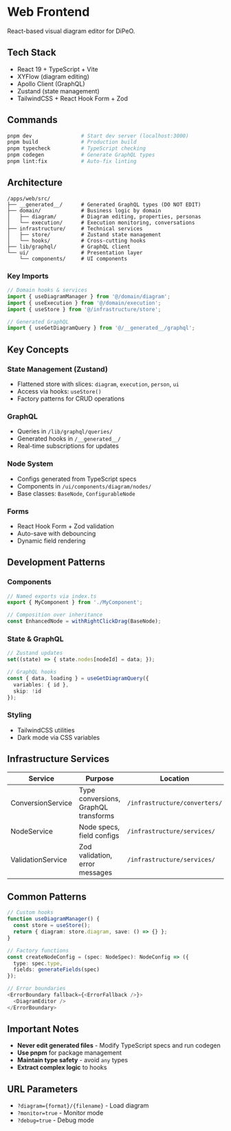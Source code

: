 # Web Frontend

React-based visual diagram editor for DiPeO.

## Tech Stack
- React 19 + TypeScript + Vite
- XYFlow (diagram editing)
- Apollo Client (GraphQL)
- Zustand (state management)
- TailwindCSS + React Hook Form + Zod

## Commands
```bash
pnpm dev                # Start dev server (localhost:3000)
pnpm build              # Production build
pnpm typecheck          # TypeScript checking
pnpm codegen            # Generate GraphQL types
pnpm lint:fix           # Auto-fix linting
```

## Architecture
```
/apps/web/src/
├── __generated__/      # Generated GraphQL types (DO NOT EDIT)
├── domain/             # Business logic by domain
│   ├── diagram/        # Diagram editing, properties, personas
│   └── execution/      # Execution monitoring, conversations
├── infrastructure/     # Technical services
│   ├── store/          # Zustand state management
│   └── hooks/          # Cross-cutting hooks
├── lib/graphql/        # GraphQL client
└── ui/                 # Presentation layer
    └── components/     # UI components
```

### Key Imports
```typescript
// Domain hooks & services
import { useDiagramManager } from '@/domain/diagram';
import { useExecution } from '@/domain/execution';
import { useStore } from '@/infrastructure/store';

// Generated GraphQL
import { useGetDiagramQuery } from '@/__generated__/graphql';
```

## Key Concepts

### State Management (Zustand)
- Flattened store with slices: `diagram`, `execution`, `person`, `ui`
- Access via hooks: `useStore()`
- Factory patterns for CRUD operations

### GraphQL
- Queries in `/lib/graphql/queries/`
- Generated hooks in `/__generated__/`
- Real-time subscriptions for updates

### Node System
- Configs generated from TypeScript specs
- Components in `/ui/components/diagram/nodes/`
- Base classes: `BaseNode`, `ConfigurableNode`

### Forms
- React Hook Form + Zod validation
- Auto-save with debouncing
- Dynamic field rendering

## Development Patterns

### Components
```typescript
// Named exports via index.ts
export { MyComponent } from './MyComponent';

// Composition over inheritance
const EnhancedNode = withRightClickDrag(BaseNode);
```

### State & GraphQL
```typescript
// Zustand updates
set((state) => { state.nodes[nodeId] = data; });

// GraphQL hooks
const { data, loading } = useGetDiagramQuery({ 
  variables: { id },
  skip: !id 
});
```

### Styling
- TailwindCSS utilities
- Dark mode via CSS variables


## Infrastructure Services

| Service | Purpose | Location |
|---------|---------|----------|
| ConversionService | Type conversions, GraphQL transforms | `/infrastructure/converters/` |
| NodeService | Node specs, field configs | `/infrastructure/services/` |
| ValidationService | Zod validation, error messages | `/infrastructure/services/` |


## Common Patterns

```typescript
// Custom hooks
function useDiagramManager() {
  const store = useStore();
  return { diagram: store.diagram, save: () => {} };
}

// Factory functions
const createNodeConfig = (spec: NodeSpec): NodeConfig => ({ 
  type: spec.type, 
  fields: generateFields(spec) 
});

// Error boundaries
<ErrorBoundary fallback={<ErrorFallback />}>
  <DiagramEditor />
</ErrorBoundary>
```

## Important Notes

- **Never edit generated files** - Modify TypeScript specs and run codegen
- **Use pnpm** for package management
- **Maintain type safety** - avoid `any` types
- **Extract complex logic** to hooks

## URL Parameters

- `?diagram={format}/{filename}` - Load diagram
- `?monitor=true` - Monitor mode
- `?debug=true` - Debug mode

